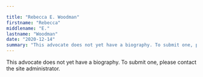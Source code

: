 ```yaml
---

title: "Rebecca E. Woodman"
firstname: "Rebecca"
middlename: "E."
lastname: "Woodman"
date: "2020-12-14"
summary: "This advocate does not yet have a biography. To submit one, please contact the site administrator."
---
```

This advocate does not yet have a biography. To submit one, please contact the site administrator.

